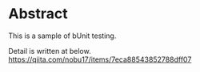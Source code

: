 # Abstract

This is a sample of bUnit testing.

Detail is written at below.
https://qiita.com/nobu17/items/7eca88543852788dff07
